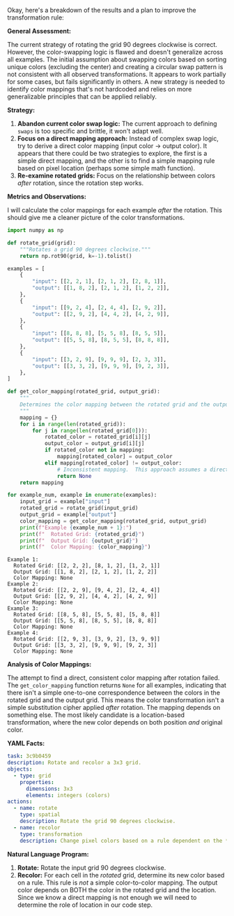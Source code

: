 Okay, here's a breakdown of the results and a plan to improve the transformation rule:

**General Assessment:**

The current strategy of rotating the grid 90 degrees clockwise is correct. However, the color-swapping logic is flawed and doesn't generalize across all examples. The initial assumption about swapping colors based on sorting unique colors (excluding the center) and creating a circular swap pattern is not consistent with all observed transformations. It appears to work partially for some cases, but fails significantly in others. A new strategy is needed to identify color mappings that's not hardcoded and relies on more generalizable principles that can be applied reliably.

**Strategy:**

1.  **Abandon current color swap logic:** The current approach to defining `swaps` is too specific and brittle, it won't adapt well.
2.  **Focus on a direct mapping approach:** Instead of complex swap logic, try to derive a direct color mapping (input color -> output color). It appears that there could be two strategies to explore, the first is a simple direct mapping, and the other is to find a simple mapping rule based on pixel location (perhaps some simple math function).
3. **Re-examine rotated grids:** Focus on the relationship between colors *after* rotation, since the rotation step works.

**Metrics and Observations:**

I will calculate the color mappings for each example *after* the rotation. This should give me a cleaner picture of the color transformations.


``` python
import numpy as np

def rotate_grid(grid):
    """Rotates a grid 90 degrees clockwise."""
    return np.rot90(grid, k=-1).tolist()

examples = [
    {
        "input": [[2, 2, 1], [2, 1, 2], [2, 8, 1]],
        "output": [[1, 8, 2], [2, 1, 2], [1, 2, 2]],
    },
    {
        "input": [[9, 2, 4], [2, 4, 4], [2, 9, 2]],
        "output": [[2, 9, 2], [4, 4, 2], [4, 2, 9]],
    },
    {
        "input": [[8, 8, 8], [5, 5, 8], [8, 5, 5]],
        "output": [[5, 5, 8], [8, 5, 5], [8, 8, 8]],
    },
    {
        "input": [[3, 2, 9], [9, 9, 9], [2, 3, 3]],
        "output": [[3, 3, 2], [9, 9, 9], [9, 2, 3]],
    },
]

def get_color_mapping(rotated_grid, output_grid):
    """
    Determines the color mapping between the rotated grid and the output grid.
    """
    mapping = {}
    for i in range(len(rotated_grid)):
        for j in range(len(rotated_grid[0])):
            rotated_color = rotated_grid[i][j]
            output_color = output_grid[i][j]
            if rotated_color not in mapping:
                mapping[rotated_color] = output_color
            elif mapping[rotated_color] != output_color:
                # Inconsistent mapping.  This approach assumes a direct 1:1 mapping.
                return None
    return mapping

for example_num, example in enumerate(examples):
    input_grid = example["input"]
    rotated_grid = rotate_grid(input_grid)
    output_grid = example["output"]
    color_mapping = get_color_mapping(rotated_grid, output_grid)
    print(f"Example {example_num + 1}:")
    print(f"  Rotated Grid: {rotated_grid}")
    print(f"  Output Grid: {output_grid}")
    print(f"  Color Mapping: {color_mapping}")

```
```
Example 1:
  Rotated Grid: [[2, 2, 2], [8, 1, 2], [1, 2, 1]]
  Output Grid: [[1, 8, 2], [2, 1, 2], [1, 2, 2]]
  Color Mapping: None
Example 2:
  Rotated Grid: [[2, 2, 9], [9, 4, 2], [2, 4, 4]]
  Output Grid: [[2, 9, 2], [4, 4, 2], [4, 2, 9]]
  Color Mapping: None
Example 3:
  Rotated Grid: [[8, 5, 8], [5, 5, 8], [5, 8, 8]]
  Output Grid: [[5, 5, 8], [8, 5, 5], [8, 8, 8]]
  Color Mapping: None
Example 4:
  Rotated Grid: [[2, 9, 3], [3, 9, 2], [3, 9, 9]]
  Output Grid: [[3, 3, 2], [9, 9, 9], [9, 2, 3]]
  Color Mapping: None

```
**Analysis of Color Mappings:**

The attempt to find a direct, consistent color mapping after rotation failed. The `get_color_mapping` function returns `None` for all examples, indicating that there isn't a simple one-to-one correspondence between the colors in the rotated grid and the output grid. This means the color transformation isn't a simple substitution cipher applied *after* rotation. The mapping depends on something else. The most likely candidate is a location-based transformation, where the new color depends on both position *and* original color.

**YAML Facts:**


```yaml
task: 3c9b0459
description: Rotate and recolor a 3x3 grid.
objects:
  - type: grid
    properties:
      dimensions: 3x3
      elements: integers (colors)
actions:
  - name: rotate
    type: spatial
    description: Rotate the grid 90 degrees clockwise.
  - name: recolor
    type: transformation
    description: Change pixel colors based on a rule dependent on the *original* color and position in the rotated grid. This IS NOT a simple color swap.
```


**Natural Language Program:**

1.  **Rotate:** Rotate the input grid 90 degrees clockwise.
2.  **Recolor:** For each cell in the *rotated* grid, determine its new color based on a rule.  This rule is *not* a simple color-to-color mapping. The output color depends on BOTH the color in the rotated grid and the location. Since we know a direct mapping is not enough we will need to determine the role of location in our code step.

